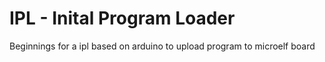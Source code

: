 # IPL - Inital Program Loader

Beginnings for a ipl based on arduino to upload program to microelf board

